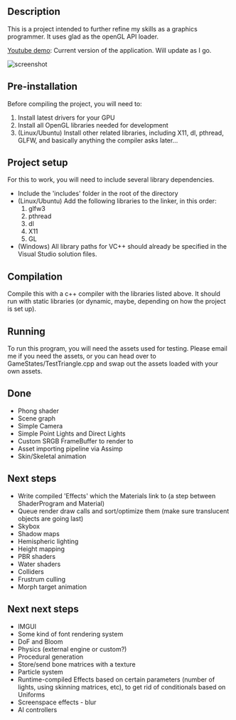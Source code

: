 ## Description
This is a project intended to further refine my skills as a graphics programmer. It uses glad as the openGL API loader.

[Youtube demo](https://youtu.be/lxAIr3ynAJU): Current version of the application. Will update as I go.

![screenshot]

[screenshot]: https://i.imgur.com/ArgXd4H.png

## Pre-installation
Before compiling the project, you will need to:
1. Install latest drivers for your GPU
1. Install all OpenGL libraries needed for development
1. (Linux/Ubuntu) Install other related libraries, including X11, dl, pthread, GLFW, and basically anything the compiler asks later...

## Project setup
For this to work, you will need to include several library dependencies.
* Include the 'includes' folder in the root of the directory
* (Linux/Ubuntu) Add the following libraries to the linker, in this order: 
  1. glfw3
  1. pthread
  1. dl
  1. X11
  1. GL
* (Windows) All library paths for VC++ should already be specified in the Visual Studio solution files.

## Compilation
Compile this with a c++ compiler with the libraries listed above. It should run with static libraries (or dynamic, maybe, depending on how the project is set up).

## Running
To run this program, you will need the assets used for testing. Please email me if you need the assets, or you can head over to GameStates/TestTriangle.cpp and swap out the assets loaded with your own assets.

## Done
* Phong shader
* Scene graph
* Simple Camera
* Simple Point Lights and Direct Lights
* Custom SRGB FrameBuffer to render to
* Asset importing pipeline via Assimp
* Skin/Skeletal animation

## Next steps
* Write compiled 'Effects' which the Materials link to (a step between ShaderProgram and Material)
* Queue render draw calls and sort/optimize them (make sure translucent objects are going last)
* Skybox
* Shadow maps
* Hemispheric lighting
* Height mapping
* PBR shaders
* Water shaders
* Colliders
* Frustrum culling
* Morph target animation

## Next next steps
* IMGUI
* Some kind of font rendering system
* DoF and Bloom
* Physics (external engine or custom?)
* Procedural generation
* Store/send bone matrices with a texture
* Particle system
* Runtime-compiled Effects based on certain parameters (number of lights, using skinning matrices, etc), to get rid of conditionals based on Uniforms
* Screenspace effects - blur
* AI controllers
